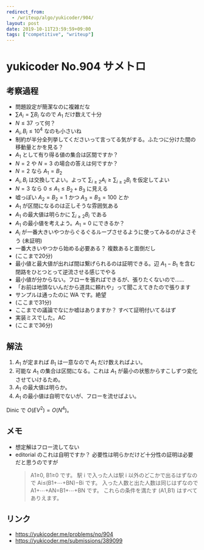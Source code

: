 ```yaml
---
redirect_from:
  - /writeup/algo/yukicoder/904/
layout: post
date: 2019-10-11T23:59:59+09:00
tags: ["competitive", "writeup"]
---
```


# yukicoder No.904 サメトロ

## 考察過程

-   問題設定が簡潔なのに複雑だな
-   $\sum A_i = \sum B_i$ なので $A_1$ だけ数えて十分
-   $N \le 37$ って何？
-   $A_i, B_i \le 10^4$ なのも小さいね
-   制約が半分全列挙してくださいって言ってる気がする。ふたつに分けた間の移動量とかを見る？
-   $A_1$ として有り得る値の集合は区間ですか？
-   $N = 2$ や $N = 3$ の場合の答えは何ですか？
-   $N = 2$ なら $A_1 = B_2$
-   $A_i, B_i$ は交換してよい。よって $\sum _ {i \ge 2} A_i \ge \sum _ {i \ge 2} B_i$ を仮定してよい
-   $N = 3$ なら $0 \le A_1 \le B_2 + B_3$ に見える
-   嘘っぽい $A_2 = B_2 = 1$ かつ $A_3 = B_3 = 100$ とか
-   $A_1$ が区間になるのは正しそうな雰囲気ある
-   $A_1$ の最大値は明らかに $\sum _ {i \ge 2} B_i$ である
-   $A_1$ の最小値を考えよう。$A_1 = 0$ にできるか？
-   $A_i$ が一番大きいやつからぐるぐるループさせるように使ってみるのがよさそう (未証明)
-   一番大きいやつから始める必要ある？ 複数あると面倒だし
-   (ここまで20分)
-   最小値と最大値が出れば間は繋げられるのは証明できる。辺 $A_1 - B_1$ を含む閉路をひとつとって逆流させる感じでやる
-   最小値が分からない。フローを張ればできるが、張りたくないので……
-   「お前は地頭ないんだから道具に頼れや」って聞こえてきたので張ります
-   サンプルは通ったのに WA です。絶望
-   (ここまで31分)
-   ここまでの議論でなにか嘘はありますか？ すべて証明付いてるはず
-   実装ミスでした。AC
-   (ここまで36分)

## 解法

1.  $A_1$ が定まれば $B_1$ は一意なので $A_1$ だけ数えればよい。
1.  可能な $A_1$ の集合は区間になる。これは $A_1$ が最小の状態からすこしずつ変化させていけるため。
1.  $A_1$ の最大値は明らか。
1.  $A_1$ の最小値は自明でないが、フローを流せばよい。

Dinic で $O(EV^2) = O(N^4)$。

## メモ

-   想定解はフロー流してない
-   editorial のこれは自明ですか？ 必要性は明らかだけど十分性の証明は必要だと思うのですが
    >   A1≥0, B1≥0 です。 駅 i で入った人は駅 i 以外のどこかで出るはずなので Ai≤(B1+⋯+BN)−Bi です。 入った人数と出た人数は同じはずなので A1+⋯+AN=B1+⋯+BN です。 これらの条件を満たす (A1,B1) はすべてありえます。

## リンク

-   <https://yukicoder.me/problems/no/904>
-   <https://yukicoder.me/submissions/389099>
